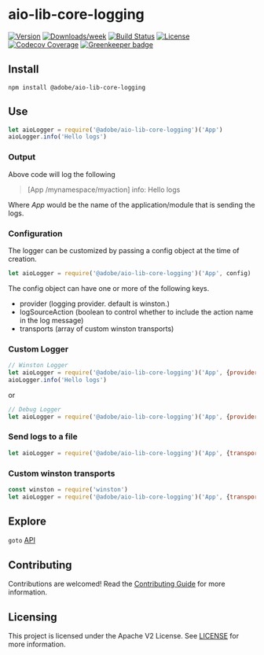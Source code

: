 # aio-lib-core-logging

[![Version](https://img.shields.io/npm/v/@adobe/aio-lib-core-logging.svg)](https://npmjs.org/package/@adobe/aio-lib-core-logging)
[![Downloads/week](https://img.shields.io/npm/dw/@adobe/aio-lib-core-logging.svg)](https://npmjs.org/package/@adobe/aio-lib-core-logging)
[![Build Status](https://travis-ci.com/adobe/aio-lib-core-logging.svg?branch=master)](https://travis-ci.com/adobe/aio-lib-core-logging)
[![License](https://img.shields.io/badge/License-Apache%202.0-blue.svg)](https://opensource.org/licenses/Apache-2.0) 
[![Codecov Coverage](https://img.shields.io/codecov/c/github/adobe/aio-lib-core-logging/master.svg?style=flat-square)](https://codecov.io/gh/adobe/aio-lib-core-logging/)
[![Greenkeeper badge](https://badges.greenkeeper.io/adobe/aio-lib-core-logging.svg)](https://greenkeeper.io/)

## Install

`npm install @adobe/aio-lib-core-logging`

## Use

```javascript
let aioLogger = require('@adobe/aio-lib-core-logging')('App')
aioLogger.info('Hello logs')
```

### Output

Above code will log the following
> [App /mynamespace/myaction] info: Hello logs

Where _App_ would be the name of the application/module that is sending the logs.

### Configuration

The logger can be customized by passing a config object at the time of creation.

```javascript
let aioLogger = require('@adobe/aio-lib-core-logging')('App', config)
```

The config object can have one or more of the following keys.

- provider (logging provider. default is winston.)
- logSourceAction (boolean to control whether to include the action name in the log message)
- transports (array of custom winston transports)

### Custom Logger

```javascript
// Winston Logger
let aioLogger = require('@adobe/aio-lib-core-logging')('App', {provider:'./WinstonLogger'})
aioLogger.info('Hello logs')
```

or

```javascript
// Debug Logger
let aioLogger = require('@adobe/aio-lib-core-logging')('App', {provider:'./DebugLogger'})
```

### Send logs to a file

```javascript
let aioLogger = require('@adobe/aio-lib-core-logging')('App', {transports: './logfile.txt' })
```

### Custom winston transports

```javascript
const winston = require('winston')
let aioLogger = require('@adobe/aio-lib-core-logging')('App', {transports: [new winston.transports.File({ filename: './winstoncustomfilelog.txt' })]})
```

## Explore

`goto` [API](./doc/api.md)

## Contributing

Contributions are welcomed! Read the [Contributing Guide](./.github/CONTRIBUTING.md) for more information.

## Licensing

This project is licensed under the Apache V2 License. See [LICENSE](LICENSE) for more information.
